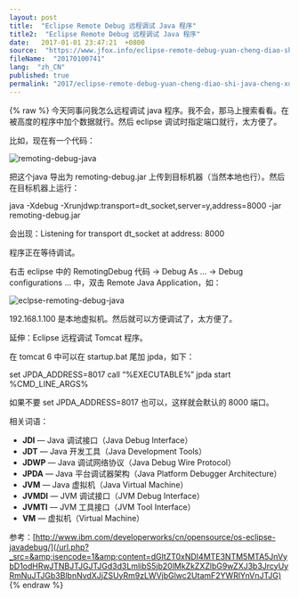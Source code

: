 ```yaml
---
layout: post
title:  "Eclipse Remote Debug 远程调试 Java 程序"
title2:  "Eclipse Remote Debug 远程调试 Java 程序"
date:   2017-01-01 23:47:21  +0800
source:  "https://www.jfox.info/eclipse-remote-debug-yuan-cheng-diao-shi-java-cheng-xu.html"
fileName:  "20170100741"
lang:  "zh_CN"
published: true
permalink: "2017/eclipse-remote-debug-yuan-cheng-diao-shi-java-cheng-xu.html"
---
```

{% raw %}
今天同事问我怎么远程调试 java 程序。我不会，那马上搜索看看。在被高度的程序中加个数据就行。然后 eclipse 调试时指定端口就行，太方便了。

比如，现在有一个代码：

![remoting-debug-java](7f5b113.gif)

把这个java 导出为 remoting-debug.jar 上传到目标机器（当然本地也行）。然后在目标机器上运行：

java -Xdebug -Xrunjdwp:transport=dt_socket,server=y,address=8000 -jar remoting-debug.jar

会出现：Listening for transport dt_socket at address: 8000

程序正在等待调试。

右击 eclipse 中的 RemotingDebug 代码 -> Debug As … -> Debug configurations … 中，双击 Remote Java Application，如：

![eclpse-remoting-debug-java](000afbb.jpg)

192.168.1.100 是本地虚拟机。然后就可以方便调试了，太方便了。

延伸：Eclipse 远程调试 Tomcat 程序。

在 tomcat 6 中可以在 startup.bat 尾加 jpda，如下：

set JPDA_ADDRESS=8017
call “%EXECUTABLE%” jpda start %CMD_LINE_ARGS%

如果不要 set JPDA_ADDRESS=8017 也可以，这样就会默认的 8000 端口。

相关词语：

- **JDI** — Java 调试接口（Java Debug Interface）
- **JDT** — Java 开发工具（Java Development Tools）
- **JDWP** — Java 调试网络协议（Java Debug Wire Protocol）
- **JPDA** — Java 平台调试器架构（Java Platform Debugger Architecture）
- **JVM** — Java 虚拟机（Java Virtual Machine）
- **JVMDI** — JVM 调试接口（JVM Debug Interface）
- **JVMTI** — JVM 工具接口（JVM Tool Interface）
- **VM** — 虚拟机（Virtual Machine）

参考：[http://www.ibm.com/developerworks/cn/opensource/os-eclipse-javadebug/](/url.php?_src=&amp;isencode=1&amp;content=dGltZT0xNDI4MTE3NTM5MTA5JnVybD1odHRwJTNBJTJGJTJGd3d3LmlibS5jb20lMkZkZXZlbG9wZXJ3b3JrcyUyRmNuJTJGb3BlbnNvdXJjZSUyRm9zLWVjbGlwc2UtamF2YWRlYnVnJTJG)
{% endraw %}